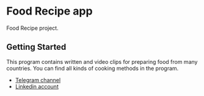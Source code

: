 # Food Recipe app

Food Recipe project.

## Getting Started

This program contains written and video clips for preparing food from many countries. 
You can find all kinds of cooking methods in the program.

- [Telegram channel](t.me/yusupov_ilhom_flutter_dev)
- [Linkedin account](http://linkedin.com/in/yusupov-ilhom-a4850324a)
